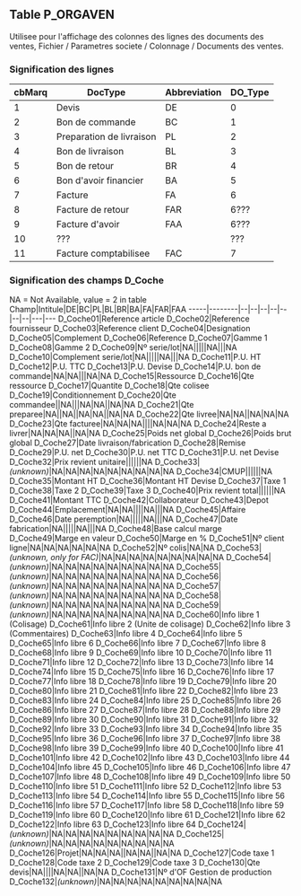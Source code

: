 ## Table P_ORGAVEN
Utilisee pour l'affichage des colonnes des lignes des documents des ventes, Fichier / Parametres societe / Colonnage / Documents des ventes.

### Signification des lignes
cbMarq|DocType|Abbreviation|DO_Type
------|-------|------------|-------
1|Devis|DE|0
2|Bon de commande|BC|1
3|Preparation de livraison|PL|2
4|Bon de livraison|BL|3
5|Bon de retour|BR|4
6|Bon d'avoir financier|BA|5
7|Facture|FA|6
8|Facture de retour|FAR|6???
9|Facture d'avoir|FAA|6???
10|???||???
11|Facture comptabilisee|FAC|7

### Signification des champs D_Coche
NA = Not Available, value = 2 in table
Champ|Intitule|DE|BC|PL|BL|BR|BA|FA|FAR|FAA
-----|--------|--|--|--|--|--|--|--|---|---
D_Coche01|Reference article
D_Coche02|Reference fournisseur
D_Coche03|Reference client
D_Coche04|Designation
D_Coche05|Complement
D_Coche06|Reference
D_Coche07|Gamme 1
D_Coche08|Gamme 2
D_Coche09|Nº serie/lot|NA|||||NA|||NA
D_Coche10|Complement serie/lot|NA|||||NA|||NA
D_Coche11|P.U. HT
D_Coche12|P.U. TTC
D_Coche13|P.U. Devise
D_Coche14|P.U. bon de commande|NA|NA|||NA|NA
D_Coche15|Ressource
D_Coche16|Qte ressource
D_Coche17|Quantite
D_Coche18|Qte colisee
D_Coche19|Conditionnement
D_Coche20|Qte commandee||NA|||NA|NA||NA|NA
D_Coche21|Qte preparee|NA||NA||NA|NA||NA|NA
D_Coche22|Qte livree|NA|NA||NA|NA|NA
D_Coche23|Qte facturee|NA|NA|NA||||NA|NA|NA
D_Coche24|Reste a livrer|NA|NA|NA||NA|NA
D_Coche25|Poids net global
D_Coche26|Poids brut global
D_Coche27|Date livraison/fabrication
D_Coche28|Remise
D_Coche29|P.U. net
D_Coche30|P.U. net TTC
D_Coche31|P.U. net Devise
D_Coche32|Prix revient unitaire||||||NA
D_Coche33|<i>(unknown)</i>|NA|NA|NA|NA|NA|NA|NA|NA|NA
D_Coche34|CMUP||||||NA
D_Coche35|Montant HT
D_Coche36|Montant HT Devise
D_Coche37|Taxe 1
D_Coche38|Taxe 2
D_Coche39|Taxe 3
D_Coche40|Prix revient total||||||NA
D_Coche41|Montant TTC
D_Coche42|Collaborateur
D_Coche43|Depot
D_Coche44|Emplacement|NA|NA||||NA|||NA
D_Coche45|Affaire
D_Coche46|Date peremption|NA|||||NA|||NA
D_Coche47|Date fabrication|NA|||||NA|||NA
D_Coche48|Base calcul marge
D_Coche49|Marge en valeur
D_Coche50|Marge en %
D_Coche51|Nº client ligne|NA|NA|NA|NA|NA|NA
D_Coche52|Nº colis|NA|NA
D_Coche53|<i>(unknown, only for FAC)</i>|NA|NA|NA|NA|NA|NA|NA|NA|NA
D_Coche54|<i>(unknown)</i>|NA|NA|NA|NA|NA|NA|NA|NA|NA
D_Coche55|<i>(unknown)</i>|NA|NA|NA|NA|NA|NA|NA|NA|NA
D_Coche56|<i>(unknown)</i>|NA|NA|NA|NA|NA|NA|NA|NA|NA
D_Coche57|<i>(unknown)</i>|NA|NA|NA|NA|NA|NA|NA|NA|NA
D_Coche58|<i>(unknown)</i>|NA|NA|NA|NA|NA|NA|NA|NA|NA
D_Coche59|<i>(unknown)</i>|NA|NA|NA|NA|NA|NA|NA|NA|NA
D_Coche60|Info libre 1 (Colisage)
D_Coche61|Info libre 2 (Unite de colisage)
D_Coche62|Info libre 3 (Commentaires)
D_Coche63|Info libre 4
D_Coche64|Info libre 5
D_Coche65|Info libre 6
D_Coche66|Info libre 7
D_Coche67|Info libre 8
D_Coche68|Info libre 9
D_Coche69|Info libre 10
D_Coche70|Info libre 11
D_Coche71|Info libre 12
D_Coche72|Info libre 13
D_Coche73|Info libre 14
D_Coche74|Info libre 15
D_Coche75|Info libre 16
D_Coche76|Info libre 17
D_Coche77|Info libre 18
D_Coche78|Info libre 19
D_Coche79|Info libre 20
D_Coche80|Info libre 21
D_Coche81|Info libre 22
D_Coche82|Info libre 23
D_Coche83|Info libre 24
D_Coche84|Info libre 25
D_Coche85|Info libre 26
D_Coche86|Info libre 27
D_Coche87|Info libre 28
D_Coche88|Info libre 29
D_Coche89|Info libre 30
D_Coche90|Info libre 31
D_Coche91|Info libre 32
D_Coche92|Info libre 33
D_Coche93|Info libre 34
D_Coche94|Info libre 35
D_Coche95|Info libre 36
D_Coche96|Info libre 37
D_Coche97|Info libre 38
D_Coche98|Info libre 39
D_Coche99|Info libre 40
D_Coche100|Info libre 41
D_Coche101|Info libre 42
D_Coche102|Info libre 43
D_Coche103|Info libre 44
D_Coche104|Info libre 45
D_Coche105|Info libre 46
D_Coche106|Info libre 47
D_Coche107|Info libre 48
D_Coche108|Info libre 49
D_Coche109|Info libre 50
D_Coche110|Info libre 51
D_Coche111|Info libre 52
D_Coche112|Info libre 53
D_Coche113|Info libre 54
D_Coche114|Info libre 55
D_Coche115|Info libre 56
D_Coche116|Info libre 57
D_Coche117|Info libre 58
D_Coche118|Info libre 59
D_Coche119|Info libre 60
D_Coche120|Info libre 61
D_Coche121|Info libre 62
D_Coche122|Info libre 63
D_Coche123|Info libre 64
D_Coche124|<i>(unknown)</i>|NA|NA|NA|NA|NA|NA|NA|NA|NA
D_Coche125|<i>(unknown)</i>|NA|NA|NA|NA|NA|NA|NA|NA|NA
D_Coche126|Projet|NA|NA|NA||NA|NA||NA|NA
D_Coche127|Code taxe 1
D_Coche128|Code taxe 2
D_Coche129|Code taxe 3
D_Coche130|Qte devis|NA||||NA|NA||NA|NA
D_Coche131|Nº d'OF Gestion de production
D_Coche132|<i>(unknown)</i>|NA|NA|NA|NA|NA|NA|NA|NA|NA
